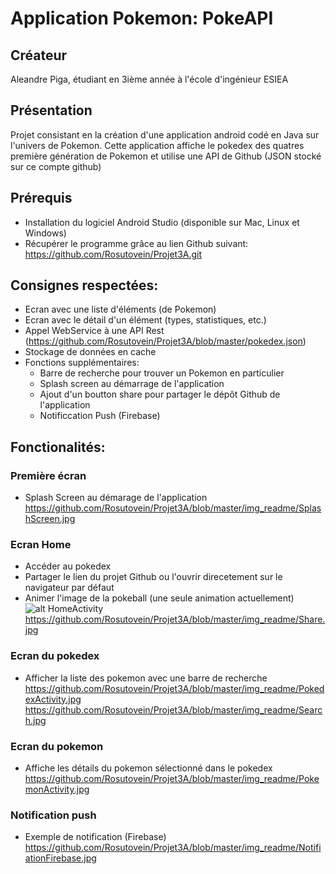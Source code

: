 # Application Pokemon: PokeAPI

## Créateur
Aleandre Piga, étudiant en 3ième année à l'école d'ingénieur ESIEA

## Présentation
Projet consistant en la création d'une application android codé en Java sur l'univers de Pokemon.
Cette application affiche le pokedex des quatres première génération de Pokemon et utilise une API de Github
(JSON stocké sur ce compte github)

## Prérequis
* Installation du logiciel Android Studio (disponible sur Mac, Linux et Windows)
* Récupérer le programme grâce au lien Github suivant:
https://github.com/Rosutovein/Projet3A.git

## Consignes respectées:
* Ecran avec une liste d'éléments (de Pokemon)
* Ecran avec le détail d'un élément (types, statistiques, etc.)
* Appel WebService à une API Rest (https://github.com/Rosutovein/Projet3A/blob/master/pokedex.json)
* Stockage de données en cache
* Fonctions supplémentaires:
  * Barre de recherche pour trouver un Pokemon en particulier
  * Splash screen au démarrage de l'application
  * Ajout d'un boutton share pour partager le dépôt Github de l'application
  * Notificcation Push (Firebase)

## Fonctionalités:

### Première écran
* Splash Screen au démarage de l'application
https://github.com/Rosutovein/Projet3A/blob/master/img_readme/SplashScreen.jpg

### Ecran Home
* Accéder au pokedex
* Partager le lien du projet Github ou l'ouvrir direcetement sur le navigateur par défaut
* Animer l'image de la pokeball (une seule animation actuellement)
![alt HomeActivity](https://raw.githubusercontent.com/Rosutovein/Projet3A/master/img_readme/HomeActivity.jpg)
https://github.com/Rosutovein/Projet3A/blob/master/img_readme/Share.jpg

### Ecran du pokedex
* Afficher la liste des pokemon avec une barre de recherche
https://github.com/Rosutovein/Projet3A/blob/master/img_readme/PokedexActivity.jpg
https://github.com/Rosutovein/Projet3A/blob/master/img_readme/Search.jpg

### Ecran du pokemon
* Affiche les détails du pokemon sélectionné dans le pokedex
https://github.com/Rosutovein/Projet3A/blob/master/img_readme/PokemonActivity.jpg

### Notification push
* Exemple de notification (Firebase)
https://github.com/Rosutovein/Projet3A/blob/master/img_readme/NotifiationFirebase.jpg
